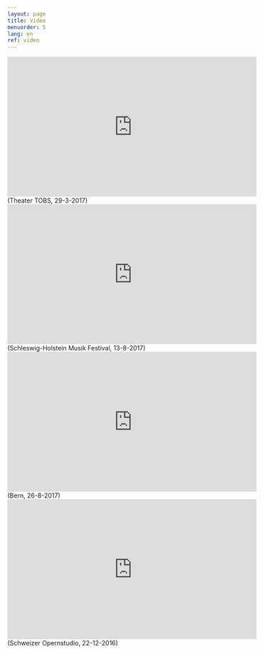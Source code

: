 ```yaml
---
layout: page
title: Video
menuorder: 5
lang: en
ref: video
---
```

<iframe width="560" height="315" src="https://www.youtube.com/embed/sLY3ZvDcqoQ" frameborder="0" allowfullscreen></iframe>
(Theater TOBS, 29-3-2017)

<iframe width="560" height="315" src="https://youtube.com/embed/u0OYtzeRR_A" frameborder="0" allowfullscreen></iframe>
(Schleswig-Holstein Musik Festival, 13-8-2017)

<iframe width="560" height="315" src="https://www.youtube.com/embed/8DAyJ5aM8CU" frameborder="0" allowfullscreen></iframe>
(Bern, 26-8-2017)

<iframe width="560" height="315" src="https://www.youtube.com/embed/nexmYD17vok" frameborder="0" allowfullscreen></iframe>
(Schweizer Opernstudio, 22-12-2016)
